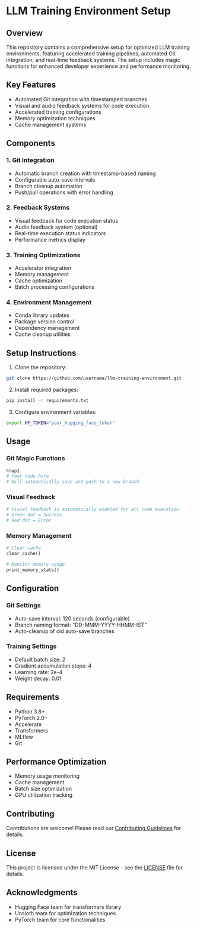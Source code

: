 # LLM Training Environment Setup

## Overview
This repository contains a comprehensive setup for optimized LLM training environments, featuring accelerated training pipelines, automated Git integration, and real-time feedback systems. The setup includes magic functions for enhanced developer experience and performance monitoring.

## Key Features
- Automated Git integration with timestamped branches
- Visual and audio feedback systems for code execution
- Accelerated training configurations
- Memory optimization techniques
- Cache management systems

## Components

### 1. Git Integration
- Automatic branch creation with timestamp-based naming
- Configurable auto-save intervals
- Branch cleanup automation
- Push/pull operations with error handling

### 2. Feedback Systems
- Visual feedback for code execution status
- Audio feedback system (optional)
- Real-time execution status indicators
- Performance metrics display

### 3. Training Optimizations 
- Accelerator integration
- Memory management
- Cache optimization
- Batch processing configurations

### 4. Environment Management
- Conda library updates
- Package version control
- Dependency management
- Cache cleanup utilities

## Setup Instructions

1. Clone the repository:
```bash
git clone https://github.com/username/llm-training-environment.git
```

2. Install required packages:
```bash
pip install -r requirements.txt
```

3. Configure environment variables:
```bash
export HF_TOKEN="your_hugging_face_token"
```

## Usage

### Git Magic Functions
```python
%%ap1
# Your code here
# Will automatically save and push to a new branch
```

### Visual Feedback
```python
# Visual feedback is automatically enabled for all code execution
# Green dot = Success
# Red dot = Error
```

### Memory Management
```python
# Clear cache
clear_cache()

# Monitor memory usage
print_memory_stats()
```

## Configuration

### Git Settings
- Auto-save interval: 120 seconds (configurable)
- Branch naming format: "DD-MMM-YYYY-HHMM-IST"
- Auto-cleanup of old auto-save branches

### Training Settings
- Default batch size: 2
- Gradient accumulation steps: 4
- Learning rate: 2e-4
- Weight decay: 0.01

## Requirements
- Python 3.8+
- PyTorch 2.0+
- Accelerate
- Transformers
- MLflow
- Git

## Performance Optimization
- Memory usage monitoring
- Cache management
- Batch size optimization
- GPU utilization tracking

## Contributing
Contributions are welcome! Please read our [Contributing Guidelines](CONTRIBUTING.md) for details.

## License
This project is licensed under the MIT License - see the [LICENSE](LICENSE) file for details.

## Acknowledgments
- Hugging Face team for transformers library
- Unsloth team for optimization techniques
- PyTorch team for core functionalities
